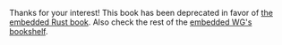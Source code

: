 Thanks for your interest! This book has been deprecated in favor of [the
embedded Rust book][book]. Also check the rest of the [embedded WG's][wg]
[bookshelf].

[book]: https://rust-embedded.github.io/bookshelf/book/index.html
[wg]: https://github.com/rust-embedded/wg
[bookshelf]: https://rust-embedded.github.io/bookshelf/

<!-- # Zero-cost type-safe register manipulation -->

<!-- Goals: -->

<!-- - Go from hexadecimal gibberish to structs. -->
<!-- - Prevent writing to read-only registers and viceversa. -->
<!-- - Prevent reading to,writing to or modifying reserved bits. -->
<!-- - Nicer debugging experience: `print GPIOA` -> you get all the registers in that register block and -->
<!--   their values. -->
